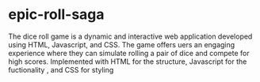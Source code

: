 # epic-roll-saga
The dice roll game is a dynamic and interactive web application developed using HTML, Javascript, and CSS. The game offers uers an engaging experience where they can simulate rolling a pair of dice and compete for high scores. Implemented with HTML for the structure, Javascript for the fuctionality , and CSS for styling
